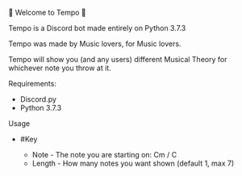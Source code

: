 🎵 Welcome to Tempo 🎵

Tempo is a Discord bot made entirely on Python 3.7.3

Tempo was made by Music lovers, for Music lovers.

Tempo will show you (and any users) different Musical Theory for whichever note you throw at it.

Requirements:
 - Discord.py
 - Python 3.7.3
 
 Usage
  - #Key <Note> <length>
    - Note - The note you are starting on:  Cm / C
    - Length - How many notes you want shown (default 1, max 7)
   
